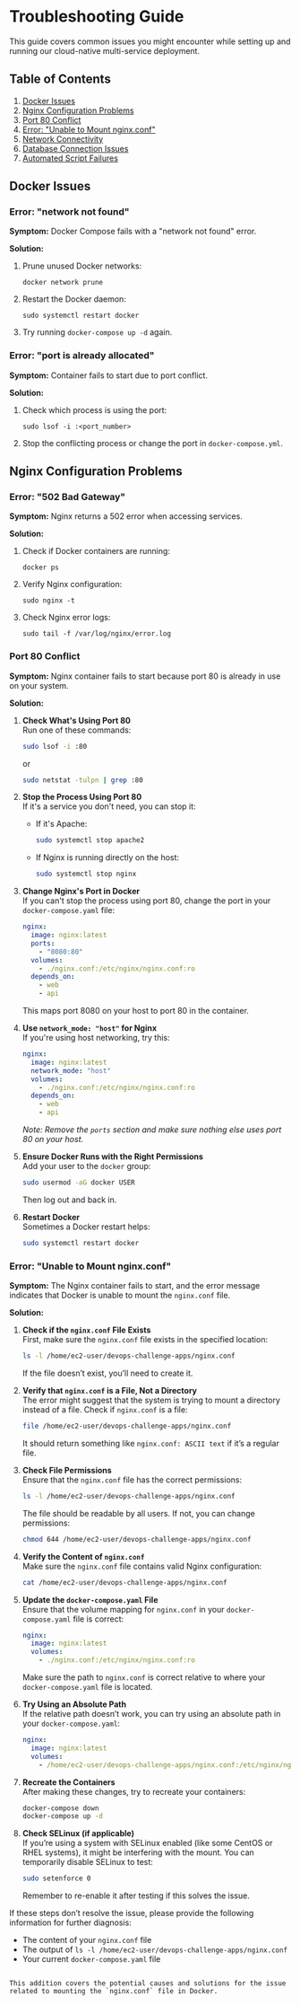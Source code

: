 # Troubleshooting Guide

This guide covers common issues you might encounter while setting up and running our cloud-native multi-service deployment.

## Table of Contents

1. [Docker Issues](#docker-issues)
2. [Nginx Configuration Problems](#nginx-configuration-problems)
3. [Port 80 Conflict](#port-80-conflict)
4. [Error: "Unable to Mount nginx.conf"](#error-unable-to-mount-nginxconf)
5. [Network Connectivity](#network-connectivity)
6. [Database Connection Issues](#database-connection-issues)
7. [Automated Script Failures](#automated-script-failures)

## Docker Issues

### Error: "network not found"

**Symptom:** Docker Compose fails with a "network not found" error.

**Solution:**

1. Prune unused Docker networks:
   ```
   docker network prune
   ```
2. Restart the Docker daemon:
   ```
   sudo systemctl restart docker
   ```
3. Try running `docker-compose up -d` again.

### Error: "port is already allocated"

**Symptom:** Container fails to start due to port conflict.

**Solution:**

1. Check which process is using the port:
   ```
   sudo lsof -i :<port_number>
   ```
2. Stop the conflicting process or change the port in `docker-compose.yml`.

## Nginx Configuration Problems

### Error: "502 Bad Gateway"

**Symptom:** Nginx returns a 502 error when accessing services.

**Solution:**

1. Check if Docker containers are running:
   ```
   docker ps
   ```
2. Verify Nginx configuration:
   ```
   sudo nginx -t
   ```
3. Check Nginx error logs:
   ```
   sudo tail -f /var/log/nginx/error.log
   ```

### Port 80 Conflict

**Symptom:** Nginx container fails to start because port 80 is already in use on your system.

**Solution:**

1. **Check What's Using Port 80**  
   Run one of these commands:

   ```bash
   sudo lsof -i :80
   ```

   or

   ```bash
   sudo netstat -tulpn | grep :80
   ```

2. **Stop the Process Using Port 80**  
   If it's a service you don't need, you can stop it:

   - If it's Apache:
     ```bash
     sudo systemctl stop apache2
     ```
   - If Nginx is running directly on the host:
     ```bash
     sudo systemctl stop nginx
     ```

3. **Change Nginx's Port in Docker**  
   If you can't stop the process using port 80, change the port in your `docker-compose.yaml` file:

   ```yaml
   nginx:
     image: nginx:latest
     ports:
       - "8080:80"
     volumes:
       - ./nginx.conf:/etc/nginx/nginx.conf:ro
     depends_on:
       - web
       - api
   ```

   This maps port 8080 on your host to port 80 in the container.

4. **Use `network_mode: "host"` for Nginx**  
   If you're using host networking, try this:

   ```yaml
   nginx:
     image: nginx:latest
     network_mode: "host"
     volumes:
       - ./nginx.conf:/etc/nginx/nginx.conf:ro
     depends_on:
       - web
       - api
   ```

   _Note: Remove the `ports` section and make sure nothing else uses port 80 on your host._

5. **Ensure Docker Runs with the Right Permissions**  
   Add your user to the `docker` group:

   ```bash
   sudo usermod -aG docker USER
   ```

   Then log out and back in.

6. **Restart Docker**  
   Sometimes a Docker restart helps:
   ```bash
   sudo systemctl restart docker
   ```

### Error: "Unable to Mount nginx.conf"

**Symptom:** The Nginx container fails to start, and the error message indicates that Docker is unable to mount the `nginx.conf` file.

**Solution:**

1. **Check if the `nginx.conf` File Exists**  
   First, make sure the `nginx.conf` file exists in the specified location:

   ```bash
   ls -l /home/ec2-user/devops-challenge-apps/nginx.conf
   ```

   If the file doesn’t exist, you’ll need to create it.

2. **Verify that `nginx.conf` is a File, Not a Directory**  
   The error might suggest that the system is trying to mount a directory instead of a file. Check if `nginx.conf` is a file:

   ```bash
   file /home/ec2-user/devops-challenge-apps/nginx.conf
   ```

   It should return something like `nginx.conf: ASCII text` if it’s a regular file.

3. **Check File Permissions**  
   Ensure that the `nginx.conf` file has the correct permissions:

   ```bash
   ls -l /home/ec2-user/devops-challenge-apps/nginx.conf
   ```

   The file should be readable by all users. If not, you can change permissions:

   ```bash
   chmod 644 /home/ec2-user/devops-challenge-apps/nginx.conf
   ```

4. **Verify the Content of `nginx.conf`**  
   Make sure the `nginx.conf` file contains valid Nginx configuration:

   ```bash
   cat /home/ec2-user/devops-challenge-apps/nginx.conf
   ```

5. **Update the `docker-compose.yaml` File**  
   Ensure that the volume mapping for `nginx.conf` in your `docker-compose.yaml` file is correct:

   ```yaml
   nginx:
     image: nginx:latest
     volumes:
       - ./nginx.conf:/etc/nginx/nginx.conf:ro
   ```

   Make sure the path to `nginx.conf` is correct relative to where your `docker-compose.yaml` file is located.

6. **Try Using an Absolute Path**  
   If the relative path doesn’t work, you can try using an absolute path in your `docker-compose.yaml`:

   ```yaml
   nginx:
     image: nginx:latest
     volumes:
       - /home/ec2-user/devops-challenge-apps/nginx.conf:/etc/nginx/nginx.conf:ro
   ```

7. **Recreate the Containers**  
   After making these changes, try to recreate your containers:

   ```bash
   docker-compose down
   docker-compose up -d
   ```

8. **Check SELinux (if applicable)**  
   If you’re using a system with SELinux enabled (like some CentOS or RHEL systems), it might be interfering with the mount. You can temporarily disable SELinux to test:
   ```bash
   sudo setenforce 0
   ```
   Remember to re-enable it after testing if this solves the issue.

If these steps don’t resolve the issue, please provide the following information for further diagnosis:

- The content of your `nginx.conf` file
- The output of `ls -l /home/ec2-user/devops-challenge-apps/nginx.conf`
- Your current `docker-compose.yaml` file

```

This addition covers the potential causes and solutions for the issue related to mounting the `nginx.conf` file in Docker.
```
